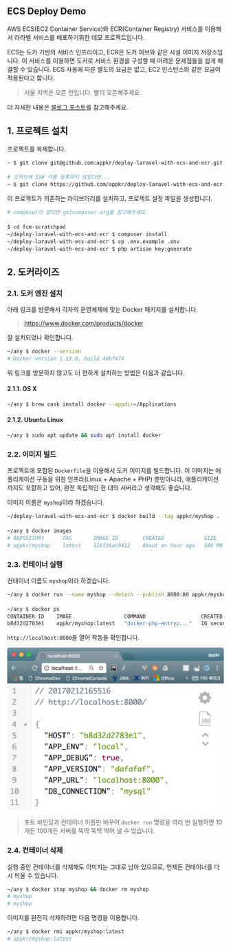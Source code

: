 ## ECS Deploy Demo

AWS ECS(EC2 Container Service)와 ECR(Container Registry) 서비스를 이용해서 라라벨 서비스를 배포하기위한 데모 프로젝트입니다.

ECS는 도커 기반의 서비스 인프라이고, ECR은 도커 허브와 같은 사설 이미지 저장소입니다. 이 서비스를 이용하면 도커로 서비스 환경을 구성할 때 어려운 문제점들을 쉽게 해결할 수 있습니다. ECS 사용에 따른 별도의 요금은 없고, EC2 인스턴스와 같은 요금이 적용된다고 합니다.

> 서울 지역은 오픈 전입니다. 빨리 오픈해주세요.

더 자세한 내용은 [블로그 포스트](http://blog.appkr.kr/work-n-play/deploy-with-ecs/)를 참고해주세요.

## 1. 프로젝트 설치

프로젝트를 복제합니다.

```bash
~ $ git clone git@github.com:appkr/deploy-laravel-with-ecs-and-ecr.git

# 깃허브에 SSH 키를 등록하지 않았다면...
~ $ git clone https://github.com/appkr/deploy-laravel-with-ecs-and-ecr.git
```

이 프로젝트가 의존하는 라이브러리를 설치하고, 프로젝트 설정 파일을 생성합니다.

```bash
# composer가 없다면 getcomposer.org를 참고해주세요.

$ cd fcm-scratchpad
~/deploy-laravel-with-ecs-and-ecr $ composer install
~/deploy-laravel-with-ecs-and-ecr $ cp .env.example .env
~/deploy-laravel-with-ecs-and-ecr $ php artisan key:generate
```

## 2. 도커라이즈

### 2.1. 도커 엔진 설치

아래 링크를 방문해서 각자의 운영체제에 맞는 Docker 패키지를 설치합니다.

> https://www.docker.com/products/docker

잘 설치되었나 확인합니다.

```bash
~/any $ docker --version
# Docker version 1.13.0, build 49bf474
```

위 링크를 방문하지 않고도 더 편하게 설치하는 방법은 다음과 같습니다.

#### 2.1.1. OS X

```bash
~/any $ brew cask install docker --appdir=/Applications
```

#### 2.1.2. Ubuntu Linux

```bash
~/any $ sudo apt update && sudo apt install docker
```

### 2.2. 이미지 빌드

프로젝트에 포함된 `Dockerfile`을 이용해서 도커 이미지를 빌드합니다. 이 이미지는 애플리케이션 구동을 위한 인프라(Linux + Apache + PHP) 뿐만아니라, 애플리케이션까지도 포함하고 있어, 완전 독립적인 한 대의 서버라고 생각해도 좋습니다.

이미지 이름은 `myshop`이라 하겠습니다.

```bash
~/deploy-laravel-with-ecs-and-ecr $ docker build --tag appkr/myshop .

~/any $ docker images
# REPOSITORY      TAG       IMAGE ID        CREATED             SIZE
# appkr/myshop    latest    126f36ac9412    About an hour ago   549 MB
```

### 2.3. 컨테이너 실행

컨테이너 이름도 `myshop`이라 하겠습니다.

```bash
~/any $ docker run --name myshop --detach --publish 8000:80 appkr/myshop:latest

~/any $ docker ps
CONTAINER ID    IMAGE                 COMMAND                  CREATED           STATUS           PORTS                  NAMES
b8d32d2783e1    appkr/myshop:latest   "docker-php-entryp..."   16 seconds ago    Up 15 seconds    0.0.0.0:8000->80/tcp   myshop
```

`http://localhost:8000`을 열어 작동을 확인합니다.

![](2017-02-12-img-01.png)

> 포트 바인딩과 컨테이너 이름만 바꾸어 `docker run` 명령을 여러 번 실행하면 10개든 100개든 서버를 뚝딱 뚝딱 찍어 낼 수 있습니다.

### 2.4. 컨테이너 삭제

실행 중인 컨테이너를 삭제해도 이미지는 그대로 남아 있으므로, 언제든 컨테이너를 다시 띄울 수 있습니다.

```bash
~/any $ docker stop myshop && docker rm myshop
# myshop
# myshop
```

이미지를 완전히 삭제하려면 다음 명령을 이용합니다.

```bash
~/any $ docker rmi appkr/myshop:latest
# appkr/myshop:latest
```
